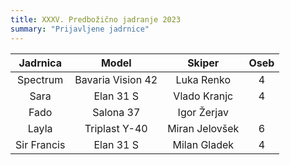 ```yaml
---
title: XXXV. Predbožično jadranje 2023
summary: "Prijavljene jadrnice"
---
```


| Jadrnica      | Model             | Skiper            | Oseb  |
|:-------------:|:-----------------:|:-----------------:|:-----:|
| Spectrum      | Bavaria Vision 42 | Luka Renko        |   4   |
| Sara          | Elan 31 S         | Vlado Kranjc      |   4   |
| Fado          | Salona 37         | Igor Žerjav       |       |
| Layla         | Triplast Y-40     | Miran Jelovšek    |   6   |
| Sir Francis   | Elan 31 S         | Milan Gladek      |   4   |
